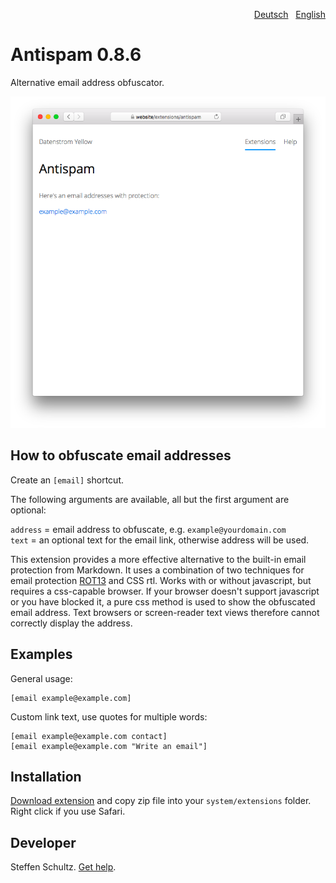 <p align="right"><a href="README-de.md">Deutsch</a> &nbsp; <a href="README.md">English</a></p>

# Antispam 0.8.6

Alternative email address obfuscator. 

<p align="center"><img src="antispam-screenshot.png?raw=true" alt="Screenshot"></p>

## How to obfuscate email addresses

Create an `[email]` shortcut.
 
The following arguments are available, all but the first argument are optional:

`address` = email address to obfuscate, e.g. `example@yourdomain.com`  
`text` = an optional text for the email link, otherwise address will be used. 

This extension provides a more effective alternative to the built-in email protection from Markdown. It uses a combination of two techniques for email protection [ROT13](http://en.wikipedia.org/wiki/ROT13) and CSS rtl. Works with or without javascript, but requires a css-capable browser. If your browser doesn't support javascript or you have blocked it, a pure css method is used to show the obfuscated email address. Text browsers or screen-reader text views therefore cannot correctly display the address. 

## Examples

General usage:

    [email example@example.com]

Custom link text, use quotes for multiple words: 

    [email example@example.com contact]
    [email example@example.com "Write an email"]


## Installation

[Download extension](https://github.com/datenstrom/yellow-extensions/raw/master/downloads/antispam.zip) and copy zip file into your `system/extensions` folder. Right click if you use Safari.

## Developer

Steffen Schultz. [Get help](https://github.com/schulle4u/yellow-extensions-schulle4u/issues).
